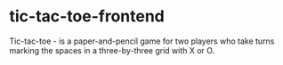 # tic-tac-toe-frontend
Tic-tac-toe - is a paper-and-pencil game for two players who take turns marking the spaces in a three-by-three grid with X or O.

